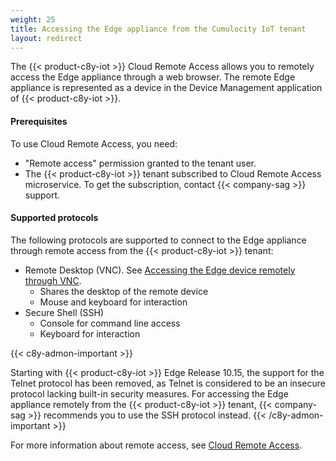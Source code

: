 ```yaml
---
weight: 25
title: Accessing the Edge appliance from the Cumulocity IoT tenant
layout: redirect
---
```


The {{< product-c8y-iot >}} Cloud Remote Access allows you to remotely access the Edge appliance through a web browser. The remote Edge appliance is represented as a device in the Device Management application of {{< product-c8y-iot >}}.

#### Prerequisites

To use Cloud Remote Access, you need:

* "Remote access" permission granted to the tenant user.
* The {{< product-c8y-iot >}} tenant subscribed to Cloud Remote Access microservice. To get the subscription, contact {{< company-sag >}} support.

#### Supported protocols

The following protocols are supported to connect to the Edge appliance through remote access from the {{< product-c8y-iot >}} tenant:

* Remote Desktop (VNC). See [Accessing the Edge device remotely through VNC](/edge/remote-connectivity/#accessing-the-edge-appliance-remotely-through-vnc).
  * Shares the desktop of the remote device
  * Mouse and keyboard for interaction
* Secure Shell (SSH)
  * Console for command line access
  * Keyboard for interaction

{{< c8y-admon-important >}}

Starting with {{< product-c8y-iot >}} Edge Release 10.15, the support for the Telnet protocol has been removed, as Telnet is considered to be an insecure protocol lacking built-in security measures. For accessing the Edge appliance remotely from the {{< product-c8y-iot >}} tenant, {{< company-sag >}} recommends you to use the SSH protocol instead.
{{< /c8y-admon-important >}}

For more information about remote access, see [Cloud Remote Access](/cloud-remote-access/cra-general-aspects).
